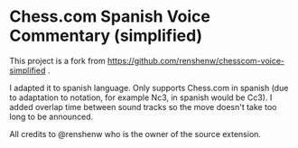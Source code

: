 # Chess.com Spanish Voice Commentary (simplified)

This project is a fork from https://github.com/renshenw/chesscom-voice-simplified .

I adapted it to spanish language. Only supports Chess.com in spanish (due to adaptation to notation, for example Nc3, in spanish would be Cc3).
I added overlap time between sound tracks so the move doesn't take too long to be announced.

All credits to @renshenw who is the owner of the source extension.